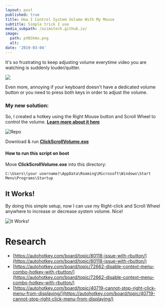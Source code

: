 ```yaml
---
layout: post
published: true
title: How I Control System Volume With My Mouse
subtitle: Simple trick I use
media_subpath: /azimstech.github.io/
image:
  path: pVN3hAo.png
  alt:
date: '2019-03-04'
---
```

It's so frustrating to keep adjusting volume everytime video you are watching is suddenly louder/quitter. 

![](VRAcFjz.jpg)

Even more, annoying if your keyboard doesn't have a dedicated volume button or you need to press both keys in order to adjust the volume. 

### My new solution:

So, I created a hotkey using the Right Mouse button and Scroll Wheel to control the volume. [__Learn more about it here__](https://github.com/AzimsTech/MyAhkList/blob/master/description/ClickScrollVolume.md)


![Repo](kohaT2o.png)

Download & run [**ClickScrollVolume.exe**](https://github.com/AzimsTech/MyAhkList/releases/tag/v1)  

#### How to run this script on boot
Move **ClickScrollVolume.exe** into this directory:

    C:\Users\(your username)\AppData\Roaming\Microsoft\Windows\Start Menu\Programs\Startup


## It Works!

By doing this simple setup, now I can use my Right-click and Scroll Wheel anywhere to increase or decrease system volume. Nice!

![It Works!](kcap3L7.gif)

# Research
- [https://autohotkey.com/board/topic/80118-issue-with-rbutton/](https://autohotkey.com/board/topic/80118-issue-with-rbutton/)
- [https://autohotkey.com/board/topic/72662-disable-context-menu-combo-hotkey-with-rbutton/](https://autohotkey.com/board/topic/72662-disable-context-menu-combo-hotkey-with-rbutton/)
- [https://autohotkey.com/board/topic/40719-cannot-stop-right-click-menu-from-displaying/](https://autohotkey.com/board/topic/40719-cannot-stop-right-click-menu-from-displaying/)
